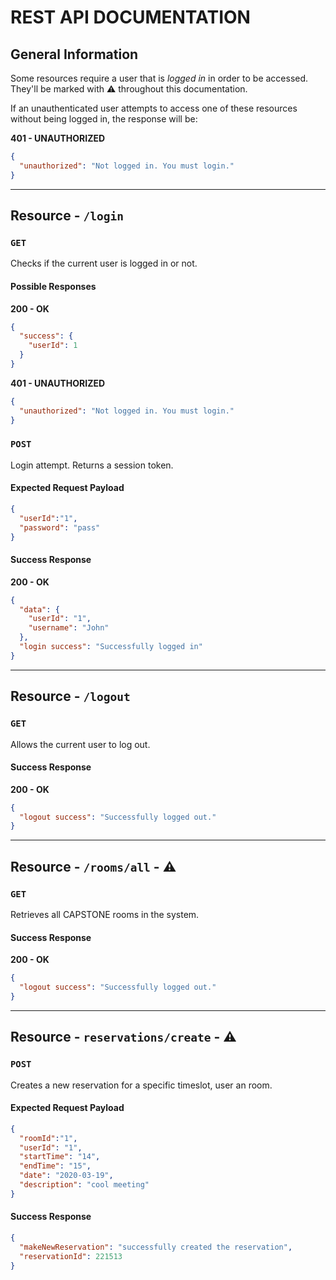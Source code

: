 # REST API DOCUMENTATION

## General Information

Some resources require a user that is *logged in* in order to be accessed. They'll be marked with :warning: throughout this documentation.

If an unauthenticated user attempts to access one of these resources without being logged in, the response will be:

**401 - UNAUTHORIZED**
```json
{
  "unauthorized": "Not logged in. You must login."
}
```

<hr/>

## Resource - `/login`

### `GET`

Checks if the current user is logged in or not.

#### Possible Responses

**200 - OK**
```json
{
  "success": {
    "userId": 1
  }
}
```

**401 - UNAUTHORIZED**
```json
{
  "unauthorized": "Not logged in. You must login."
}
```


### `POST`

Login attempt. Returns a session token.

#### Expected Request Payload
```json
{
  "userId":"1",
  "password": "pass"
}
```

#### Success Response

**200 - OK**
```json
{
  "data": {
    "userId": "1",
    "username": "John"
  },
  "login success": "Successfully logged in"
}
```

<hr/>

## Resource - `/logout`

### `GET`

Allows the current user to log out.

#### Success Response

**200 - OK**
```json
{
  "logout success": "Successfully logged out."
}
```

<hr/>

## Resource  - `/rooms/all` - :warning:

### `GET`

Retrieves all CAPSTONE rooms in the system.


#### Success Response

**200 - OK**
```json
{
  "logout success": "Successfully logged out."
}
```

<hr/>

## Resource - `reservations/create` - :warning:

### `POST`

Creates a new reservation for a specific timeslot, user an room.

#### Expected Request Payload

```json
{
  "roomId":"1",
  "userId": "1",
  "startTime": "14",
  "endTime": "15",
  "date": "2020-03-19",
  "description": "cool meeting"
}
```

#### Success Response

```json
{
  "makeNewReservation": "successfully created the reservation",
  "reservationId": 221513
}
```










